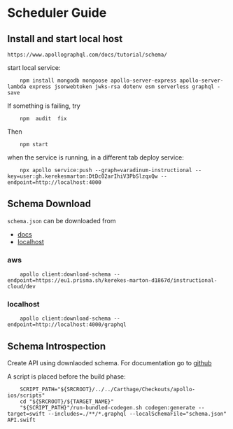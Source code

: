 
# Scheduler Guide

## Install and start local host


    https://www.apollographql.com/docs/tutorial/schema/

start local service:
        
        npm install mongodb mongoose apollo-server-express apollo-server-lambda express jsonwebtoken jwks-rsa dotenv esm serverless graphql -save

        
If something is failing, try 

        npm  audit  fix

Then

        npm start

when the service  is running, in a different  tab deploy service:

        npx apollo service:push --graph=varadinum-instructional --key=user:gh.kerekesmarton:DtDc02arIhiV3PbSlzqxQw --endpoint=http://localhost:4000


## Schema Download

`schema.json` can be downloaded from
- [docs](https://github.com/apollographql/apollo-tooling#apollo-clientdownload-schema-output)
- [localhost](http://localhost:4000)


### aws 
        apollo client:download-schema --endpoint=https://eu1.prisma.sh/kerekes-marton-d1867d/instructional-cloud/dev

### localhost
        apollo client:download-schema --endpoint=http://localhost:4000/graphql


## Schema Introspection

Create API using downlaoded schema. For documentation go to [github](https://github.com/apollographql/apollo-tooling#apollo-clientcodegen-output)

A script is placed before the build phase:

        SCRIPT_PATH="${SRCROOT}/../../Carthage/Checkouts/apollo-ios/scripts"
        cd "${SRCROOT}/${TARGET_NAME}"
        "${SCRIPT_PATH}"/run-bundled-codegen.sh codegen:generate --target=swift --includes=./**/*.graphql --localSchemaFile="schema.json" API.swift
        
        
